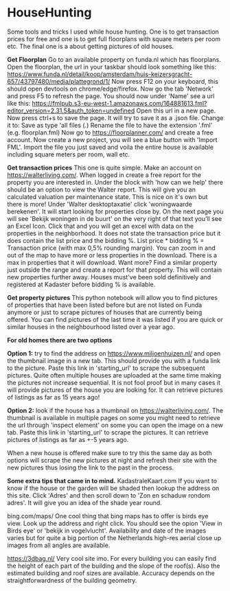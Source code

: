 # HouseHunting
Some tools and tricks I used while house hunting. One is to get transaction prices for free and one is to get full floorplans with square meters per room etc. The final one is a about getting pictures of old houses.

**Get Floorplan**
Go to an available property on funda.nl which has floorplans. Open the floorplan, the url in your taskbar should look something like this: https://www.funda.nl/detail/koop/amsterdam/huis-keizersgracht-657/43797480/media/plattegrond/1/ Now press F12 on your keyboard, this should open devtools on chrome/edge/firefox. Now go the tab 'Network' and press F5 to refresh the page. You should now under 'Name' see a url like this: https://fmlpub.s3-eu-west-1.amazonaws.com/164881613.fml?editor_version=2.31.5&auth_token=undefined Open this url in a new page. Now press ctrl+s to save the page. It will try to save it as a .json file. Change it to: Save as type 'all files (*.*) Rename the file to have the extension '.fml' (e.g. floorplan.fml) Now go to https://floorplanner.com/ and create a free account. Now create a new project, you will see a blue button with 'Import FML'. Import the file you just saved and voila the entire house is available including square meters per room, wall etc.

**Get transaction prices**
This one is quite simple. Make an account on https://walterliving.com/. When logged in create a free report for the property you are interested in. Under the block with 'how can we help' there should be an option to view the Walter report. This will give you an calculated valuation per maintenance state. This is nice on it's own but there is more! Under 'Walter desktoptaxatie' click 'woningwaarde berekenen'. It will start looking for properties close by. On the next page you will see 'Bekijk woningen in de buurt' on the very right of that text you'll see an Excel Icon. Click that and you will get an excel with data on the properties in the neighborhood. It does not state the transaction price but it does contain the list price and the bidding %. List price * bidding % = Transaction price (with max 0,5% rounding margin). You can zoom in and out of the map to have more or less properties in the download. There is a max in properties that it will download. Want more? Find a similar property just outside the range and create a report for that property. This will contain new properties further away. Houses must've been sold definitively and registered at Kadaster before bidding % is available.

**Get property pictures**
This python notebook will allow you to find pictures of properties that have been listed before but are not listed on Funda anymore or just to scrape pictures of houses that are currently being offered. You can find pictures of the last time it was listed if you are quick or similar houses in the neighbourhood listed over a year ago.

**For old homes there are two options**

**Option 1:** try to find the address on https://www.miljoenhuizen.nl/ and open the thumbnail image in a new tab. This should provide you with a funda link to the picture. Paste this link in 'starting_url' to scrape the subsequent pictures. Quite often multiple houses are uploaded at the same time making the pictures not increase sequential. It is not fool proof but in many cases it will provide pictures of the house you are looking for. It can retrieve pictures of listings as far as 15 years ago!

**Option 2:** look if the house has a thumbnail on https://walterliving.com/. The thumbnail is available in multiple pages on some you might need to retrieve the url through 'inspect element' on some you can open the image on a new tab. Paste this link in 'starting_url' to scrape the pictures. It can retrieve pictures of listings as far as +-5 years ago.

When a new house is offered make sure to try this the same day as both options will scrape the new pictures at night and refresh their site with the new pictures thus losing the link to the past in the process.

**Some extra tips that came in to mind.**
KadastraleKaart.com If you want to know if the house or the garden will be shaded then lookup the address on this site. Click 'Adres' and then scroll down to 'Zon en schaduw rondom adres'. It will give you an idea of the shade year round.

bing.com/maps/ One cool thing that bing maps has to offer is birds eye view. Look up the address and right click. You should see the opion 'View in Birds eye' or 'bekijk in vogelvlucht'. Availability and date of the images varies but for quite a big portion of the Netherlands high-res aerial close up images from all angles are available.

https://3dbag.nl/ Very cool site imo. For every building you can easily find the height of each part of the building and the slope of the roof(s). Also the estimated building and roof sizes are available. Accuracy depends on the straightforwardness of the building geometry.
